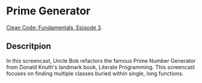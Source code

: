 # Prime Generator

[Clean Code: Fundamentals, Episode 3](https://cleancoders.com/episode/clean-code-episode-3-sc-2-prime).

## Descritpion

In this screencast, Uncle Bob refactors the famous Prime Number Generator from Donald Knuth's landmark book, Literate Programming. This screencast focuses on finding multiple classes buried within single, long functions.